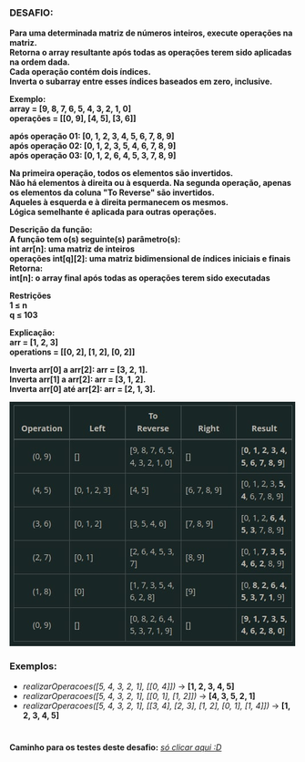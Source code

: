 #

<h3>DESAFIO:</h3>

**Para uma determinada matriz de números inteiros, execute operações na matriz.**
<br>
**Retorna o array resultante após todas as operações terem sido aplicadas na ordem dada.**
<br>
**Cada operação contém dois índices.**
<br>
**Inverta o subarray entre esses índices baseados em zero, inclusive.**

**Exemplo:**
<br>
**array = [9, 8, 7, 6, 5, 4, 3, 2, 1, 0]**
<br>
**operações = [[0, 9], [4, 5], [3, 6]]**
<br>

**após operação 01: [0, 1, 2, 3, 4, 5, 6, 7, 8, 9]**
<br>
**após operação 02: [0, 1, 2, 3, 5, 4, 6, 7, 8, 9]**
<br>
**após operação 03: [0, 1, 2, 6, 4, 5, 3, 7, 8, 9]**
<br>

**Na primeira operação, todos os elementos são invertidos.**
<br>
**Não há elementos à direita ou à esquerda. Na segunda operação, apenas os elementos da coluna "To Reverse" são invertidos.**
<br>
**Aqueles à esquerda e à direita permanecem os mesmos.**
<br>
**Lógica semelhante é aplicada para outras operações.**
<br>

**Descrição da função:**
<br>
**A função tem o(s) seguinte(s) parâmetro(s):**
<br>
**int arr[n]: uma matriz de inteiros**
<br>
**operações int[q][2]: uma matriz bidimensional de índices iniciais e finais**
<br>
**Retorna:**
<br>
**int[n]: o array final após todas as operações terem sido executadas**

**Restrições**<br>
**1 ≤ n**<br>
**q ≤ 103**<br>

**Explicação:**<br>
**arr = [1, 2, 3]**<br>
**operations = [[0, 2], [1, 2], [0, 2]]**

**Inverta arr[0] a arr[2]: arr = [3, 2, 1].**<br>
**Inverta arr[1] a arr[2]: arr = [3, 1, 2].**<br>
**Inverta arr[0] até arr[2]: arr = [2, 1, 3].**<br>

![imagem do desafio 11](https://github.com/jeffersontavaresdm/desafios/blob/main/src/main/resources/desafio_11-img.png)

<h3>Exemplos:</h3>

- _realizarOperacoes([5, 4, 3, 2, 1], [[0, 4]])_ → **[1, 2, 3, 4, 5]**
- _realizarOperacoes([5, 4, 3, 2, 1], [[0, 1], [1, 2]])_ → **[4, 3, 5, 2, 1]**
- _realizarOperacoes([5, 4, 3, 2, 1], [[3, 4], [2, 3], [1, 2], [0, 1], [1, 4]])_ → **[1, 2, 3, 4, 5]**

#

**Caminho para os testes deste desafio:** [_só clicar aqui :D_](https://github.com/jeffersontavaresdm/desafios/tree/main/src/test/java/desafios/desafio_11)